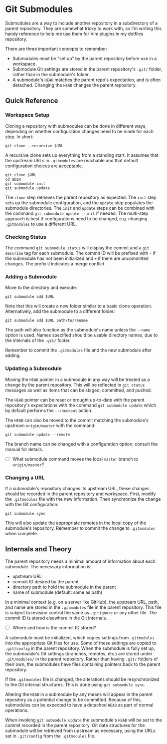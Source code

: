 # Git Submodules #

Submodules are a way to include another repository in a subdirectory of a parent
repository.  They are somewhat tricky to work with, so I'm writing this handy
reference to help me use them for Vim plugins in my dotfiles repository.

There are three important concepts to remember:

* Submodules must be "set up" by the parent repository before use in a
  workspace.
* Submodule Git settings are stored in the parent repository's `.git/` folder,
  rather than in the submodule's folder.
* A submodule's `HEAD` matches the parent repo's expectation, and is often
  detached.  Changing the `HEAD` changes the parent repository.

## Quick Reference ##

### Workspace Setup ###
Cloning a repository with submodules can be done in different ways, depending on
whether configuration changes need to be made for each step.  In short:
```
git clone --recursive $URL
```

A recursive clone sets up everything from a standing start.  It assumes that the
upstream URLs in `.gitmodules` are reachable and that default configuration
choices are acceptable.
```
git clone $URL
cd $DIR
git submodule init
git submodule update
```

The `clone` step retrieves the parent repository as expected.  The `init` step
sets up the submodule configuration, and the `update` step populates the
submodule directories.  The `init` and `update` steps can be combined with the
command `git submodule update --init` if needed.  The multi-step approach is
best if configurations need to be changed, e.g. changing `.gitmodules` to use a
different URL.

### Checking Status ###
The command `git submodule status` will display the commit and a `git describe`
tag for each submodule.  The commit ID will be prefixed with `-` if the
submodule has not been initialized and `+` if there are uncommitted changes.
The prefix `U` indicates a merge conflict.

### Adding a Submodule ###
Move to the directory and execute:
```
git submodule add $URL
```

Note that this will create a new folder similar to a basic clone operation.
Alternatively, add the submodule to a different folder:
```
git submodule add $URL path/to/rename
```

The path will also function as the submodule's name unless the `--name` option
is used.  Names specified should be usable directory names, due to the internals
of the `.git/` folder.

Remember to commit the `.gitmodules` file and the new submodule after adding.

### Updating a Submodule ###
Moving the `HEAD` pointer in a submodule in any way will be treated as a change
by the parent repository.  This will be reflected in `git status` messages as
well as items that can be staged, committed, and pushed.

The `HEAD` pointer can be reset or brought up-to-date with the parent
repository's expectations with the command `git submodule update` which by
default performs the `--checkout` action.

The `HEAD` can also be moved to the commit matching the submodule's upstream
`origin/master` with the command:
```
git submodule update --remote
```

The branch name can be changed with a configuration option; consult the manual
for details.

* [ ] What submodule command moves the local `master` branch to `origin/master`?

### Changing a URL ###
If a submodule's repository changes its upstream URL, these changes should be
recorded in the parent repository and workspace.  First, modify the
`.gitmodules` file with the new information.  Then synchronize the change with
the Git configuration:
```
git submodule sync
```

This will also update the appropriate remotes in the local copy of the
submodule's repository.  Remember to commit the change to `.gitmodules` when
complete.

## Internals and Theory ##
The parent repository needs a minimal amount of information about each
submodule.  The necessary information is:

* upstream URL
* commit ID desired by the parent
* directory path to hold the submodule in the parent
* name of submodule (default: same as path)

In a minimal context (e.g. on a server like GitHub), the upstream URL, path, and
name are stored in the `.gitmodules` file in the parent repository.  This file
is subject to revision control the same as `.gitignore` or any other file.  The
commit ID is stored elsewhere in the Git internals.

* [ ] Where and how is the commit ID stored?

A submodule must be initialized, which copies settings from `.gitmodules` into
the appropriate Git files for use.  Some of these settings are copied to
`.git/config` in the parent repository.  When the submodule is fully set up, the
submodule's Git settings (branches, remotes, etc.) are stored under
`.git/modules/` in the parent repository.  Rather than having `.git/` folders of
their own, the submodules have files containing pointers back to the parent
repository.

If the `.gitmodules` file is changed, the alterations should be resynchronized
to the Git internal structures.  This is done using `git submodule sync`.

Altering the `HEAD` in a submodule by any means will appear in the parent
repository as a potential change to be committed.  Because of this, submodules
can be expected to have a detached `HEAD` as part of normal operations.

When invoking `git submodule update` the submodule's `HEAD` will be set to the
commit recorded in the parent repository.  Git data structures for the submodule
will be retrieved from upstream as necessary, using the URLs set in
`.git/config` from the `.gitmodules` file.
